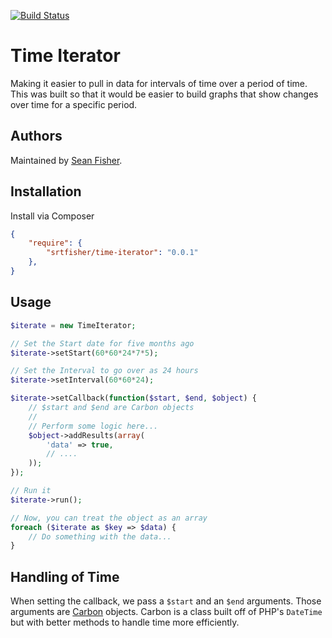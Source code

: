 [![Build Status](https://travis-ci.org/srtfisher/time-iterator.png?branch=master)](https://travis-ci.org/srtfisher/time-iterator)

# Time Iterator

Making it easier to pull in data for intervals of time over a period of time. This was built so that 
it would be easier to build graphs that show changes over time for a specific period.

## Authors

Maintained by [Sean Fisher](https://github.com/srtfisher).

## Installation

Install via Composer

```json
{
    "require": {
        "srtfisher/time-iterator": "0.0.1"
    },
}
```

## Usage

```php
$iterate = new TimeIterator;

// Set the Start date for five months ago
$iterate->setStart(60*60*24*7*5);

// Set the Interval to go over as 24 hours
$iterate->setInterval(60*60*24);

$iterate->setCallback(function($start, $end, $object) {
    // $start and $end are Carbon objects
    // 
    // Perform some logic here...
    $object->addResults(array(
        'data' => true,
        // ....
    ));
});

// Run it
$iterate->run();

// Now, you can treat the object as an array
foreach ($iterate as $key => $data) {
    // Do something with the data...
}

```

## Handling of Time

When setting the callback, we pass a `$start` and an `$end` arguments. Those arguments are [Carbon](https://github.com/briannesbitt/Carbon) objects. Carbon is a class built off of PHP's `DateTime` but with better methods to handle time more efficiently.
